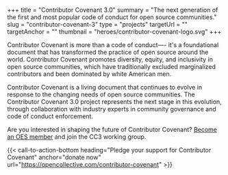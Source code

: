+++
title = "Contributor Covenant 3.0"
summary = "The next generation of the first and most popular code of conduct for open source communities."
slug = "contributor-covenant-3"
type = "projects"
targetUrl = ""
targetAnchor = ""
thumbnail = "heroes/contributor-covenant-logo.svg"
+++

Contributor Covenant is more than a code of conduct—- it's a foundational document that has transformed the practice of open source around the world. Contributor Covenant promotes diversity, equity, and inclusivity in open source communities, which have traditionally excluded marginalized contributors and been dominated by white American men.

Contributor Covenant is a living document that continues to evolve in response to the changing needs of open source communities. The Contributor Covenant 3.0 project represents the next stage in this evolution, through collaboration with industry experts in community governance and code of conduct enforcement.

Are you interested in shaping the future of Contributor Covenant? [Become an OES member](/join) and join the CC3 working group.

{{< call-to-action-bottom heading="Pledge your support for Contributor Covenant" anchor="donate now" url="https://opencollective.com/contributor-covenant" >}}
